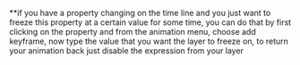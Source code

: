 **if you have a property changing on the time line and you just want to freeze this property at a certain value for some time,
you can do that by first clicking on the property and from the animation menu, choose add keyframe, now type the value that you want the layer to freeze on, to return your animation back just disable the expression from your layer


